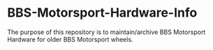 # BBS-Motorsport-Hardware-Info
The purpose of this repository is to maintain/archive BBS Motorsport Hardware for older BBS Motorsport wheels.
